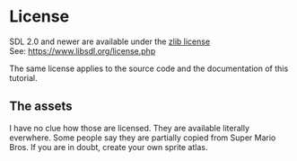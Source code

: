 # License

SDL 2.0 and newer are available under the [zlib license](https://www.zlib.net/zlib_license.html)<br>
See: <https://www.libsdl.org/license.php>

The same license applies to the source code and the documentation of this tutorial.

## The assets

I have no clue how those are licensed. They are available literally everwhere. Some people say they are partially copied from Super Mario Bros. If you are in doubt, create your own sprite atlas.
